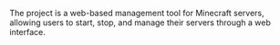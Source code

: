 The project is a web-based management tool for Minecraft servers, allowing users to start, stop, and manage their servers through a web interface.
